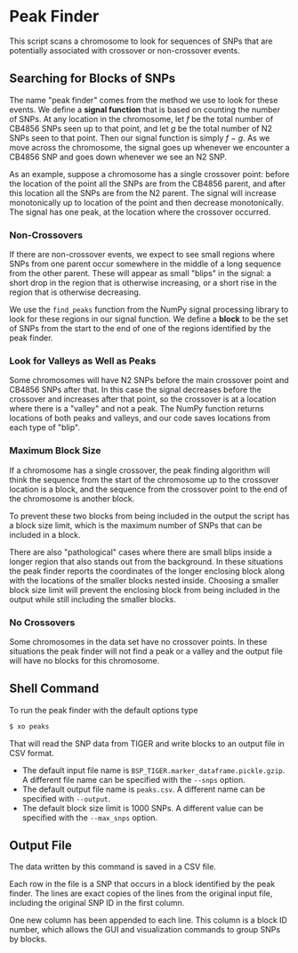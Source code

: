 # Peak Finder

This script scans a chromosome to look for sequences of SNPs that are potentially associated with crossover or non-crossover events.

## Searching for Blocks of SNPs

The name "peak finder" comes from the method we use to look for these events.  We define a **signal function** that is based on counting the number of SNPs.  At any location in the chromosome, let *f* be the total number of CB4856 SNPs seen up to that point, and let *g* be the total number of N2 SNPs seen to that point.  Then our signal function is simply *f* − *g*.  As we move across the chromosome, the signal goes up whenever we encounter a CB4856 SNP and goes down whenever we see an N2 SNP.

As an example, suppose a chromosome has a single crossover point: before the location of the point all the SNPs are from the CB4856 parent, and after this location all the SNPs are from the N2 parent. The signal will increase monotonically up to location of the point and then decrease monotonically.  The signal has one peak, at the location where the crossover occurred.

### Non-Crossovers

If there are non-crossover events, we expect to see small regions where SNPs from one parent occur somewhere in the middle of a long sequence from the other parent.  These will appear as small "blips" in the signal:  a short drop in the region that is otherwise increasing, or a short rise in the region that is otherwise decreasing.

We use the `find_peaks` function from the NumPy signal processing library to look for these regions in our signal function.  We define a **block** to be the set of SNPs from the start to the end of one of the regions identified by the peak finder.

### Look for Valleys as Well as Peaks

Some chromosomes will have N2 SNPs before the main crossover point and CB4856 SNPs after that.  In this case the signal decreases before the crossover and increases after that point, so the crossover is at a location where there is a "valley" and not a peak.  The NumPy function returns locations of both peaks and valleys, and our code saves locations from each type of "blip".

### Maximum Block Size

If a chromosome has a single crossover, the peak finding algorithm will think the sequence from the start of the chromosome up to the crossover location is a block, and the sequence from the crossover point to the end of the chromosome is another block.  

To prevent these two blocks from being included in the output the script has a block size limit, which is the maximum number of SNPs that can be included in a block.

There are also "pathological" cases where there are small blips inside a longer region that also stands out from the background.  In these situations the peak finder reports the coordinates of the longer enclosing block along with the locations of the smaller blocks nested inside.  Choosing a smaller block size limit will prevent the enclosing block from being included in the output while still including the smaller blocks.

### No Crossovers

Some chromosomes in the data set have no crossover points.  In these situations the peak finder will not find a peak or a valley and the output file will have no blocks for this chromosome.

## Shell Command

To run the peak finder with the default options type

```bash
$ xo peaks
```

That will read the SNP data from TIGER and write blocks to an output file in CSV format.

- The default input file name is `BSP_TIGER.marker_dataframe.pickle.gzip`.  A different file name can be specified with the `--snps` option.
- The default output file name is `peaks.csv`.  A different name can be specified with `--output`.
- The default block size limit is 1000 SNPs.  A different value can be specified with the `--max_snps` option.

## Output File

The data written by this command is saved in a CSV file.

Each row in the file is a SNP that occurs in a block identified by the peak finder.  The lines are exact copies of the lines from the original input file, including the original SNP ID in the first column.

One new column has been appended to each line.  This column is a block ID number, which allows the GUI and visualization commands to group SNPs by blocks.





